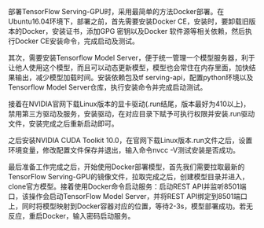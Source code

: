 部署TensorFlow Serving-GPU时，采用最简单的方法Docker部署。在Ubuntu16.04环境下，部署之前，首先需要安装Docker CE，安装时，要卸载旧版本的Docker，安装证书，添加GPG 密钥以及Docker 软件源等相关依赖，然后执行Docker CE安装命令，完成启动及测试。

其次，需要安装Tensorflow Model Server，便于统一管理一个模型服务器，利于让他人使用这个模型，而且可以动态更新模型，模型也会常住在内存里面，加快结果输出，减少模型加载时间。安装依赖包及tf serving-api，配置python环境以及Tensorflow Model Server仓库，执行安装命令并完成启动测试。

接着在NVIDIA官网下载Linux版本的显卡驱动(.run结尾，版本最好为410以上)，禁用第三方驱动及服务，安装驱动，在对应目录下赋予可执行权限并安装.run驱动文件，安装完成之后重新启动即可。

之后安装NVIDIA CUDA Toolkit 10.0，在官网下载Linux版本.run文件之后，设置环境变量，修改配置文件保存并退出，输入命令nvcc -V测试安装是否成功。

最后准备工作完成之后，开始使用Docker部署模型，首先我们需要拉取最新的TensorFlow Serving-GPU的镜像文件，拉取完成之后，创建模型目录并进入，clone官方模型。接着使用Docker命令启动服务：启动REST API并监听8501端口，该操作会启动TensorFlow Model Server，并将REST API绑定到8501端口上，同时将模型映射到Docker容器对应的位置，等待2-3s，模型部署成功。若无反应，重启Docker，输入密码启动服务。

